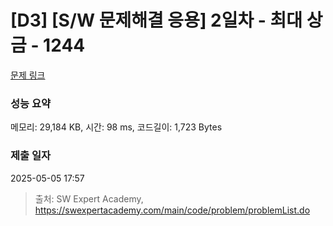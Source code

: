 # [D3] [S/W 문제해결 응용] 2일차 - 최대 상금 - 1244 

[문제 링크](https://swexpertacademy.com/main/code/problem/problemDetail.do?contestProbId=AV15Khn6AN0CFAYD) 

### 성능 요약

메모리: 29,184 KB, 시간: 98 ms, 코드길이: 1,723 Bytes

### 제출 일자

2025-05-05 17:57



> 출처: SW Expert Academy, https://swexpertacademy.com/main/code/problem/problemList.do